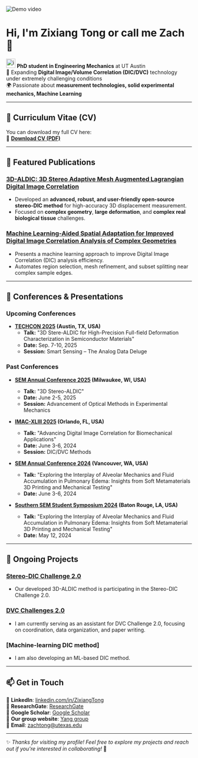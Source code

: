 ![Demo video](images/stereo-ALDIC_demo.gif)


# Hi, I'm Zixiang Tong or call me Zach 👋

<img src="https://github.com/user-attachments/assets/02fbd54a-eaba-4830-97dd-7ae7f683a5d2" alt="image description" width="25" /> **PhD student in Engineering Mechanics** at UT Austin  <br>
🧪 Expanding **Digital Image/Volume Correlation (DIC/DVC)** technology under extremely challenging conditions  
🌍 Passionate about **measurement technologies, solid experimental mechanics, Machine Learning**   

---

## 📄 Curriculum Vitae (CV)
You can download my full CV here:  
📌 [**Download CV (PDF)**](https://github.com/zachtong/zachtong/blob/main/CV_ZixiangTong.pdf)

---

## 🚀 Featured Publications

### [3D-ALDIC: 3D Stereo Adaptive Mesh Augmented Lagrangian Digital Image Correlation](https://www.researchsquare.com/article/rs-5507109/v1)
- Developed an **advanced, robust, and user-friendly open-source stereo-DIC method** for high-accuracy 3D displacement measurement.  
- Focused on **complex geometry**, **large deformation**, and **complex real biological tissue** challenges.

### [Machine Learning-Aided Spatial Adaptation for Improved Digital Image Correlation Analysis of Complex Geometries](https://www.researchsquare.com/article/rs-5566473/v1)
- Presents a machine learning approach to improve Digital Image Correlation (DIC) analysis efficiency.
- Automates region selection, mesh refinement, and subset splitting near complex sample edges.

---

## 🎤 Conferences & Presentations

### **Upcoming Conferences**
- **[TECHCON 2025](https://www.src.org/calendar/e007206/) (Austin, TX, USA)**
  - **Talk:** "3D Stere-ALDIC for High-Precision Full-field Deformation Characterization in Semiconductor Materials"  
  - **Date:** Sep. 7-10, 2025  
  - **Session:** Smart Sensing – The Analog Data Deluge
  
### **Past Conferences**
- **[SEM Annual Conference 2025](https://sem.org/annual) (Milwaukee, WI, USA)**
  - **Talk:** "3D Stereo-ALDIC"  
  - **Date:** June 2-5, 2025  
  - **Session:** Advancement of Optical Methods in Experimental Mechanics
  
- **[IMAC-XLIII 2025](https://sem.org/imac) (Orlando, FL, USA)**
  - **Talk:** "Advancing Digital Image Correlation for Biomechanical Applications"  
  - **Date:** June 3-6, 2024  
  - **Session:** DIC/DVC Methods
    
- **[SEM Annual Conference 2024](https://sem.org/ev_calendar_day.asp?date=2024-06-06&eventid=37) (Vancouver, WA, USA)**
  - **Talk:** "Exploring the Interplay of Alveolar Mechanics and Fluid Accumulation in Pulmonary Edema: Insights from Soft Metamaterials 3D Printing and Mechanical Testing"  
  - **Date:** June 3-6, 2024  

- **[Southern SEM Student Symposium 2024](https://sem.org/annual) (Baton Rouge, LA, USA)**
  - **Talk:** "Exploring the Interplay of Alveolar Mechanics and Fluid Accumulation in Pulmonary Edema: Insights from Soft Metamaterial 3D Printing and Mechanical Testing"  
  - **Date:** May 12, 2024  

---

## 🚀 Ongoing Projects

### [Stereo-DIC Challenge 2.0](https://idics.org/challenge/)
- Our developed 3D-ALDIC method is participating in the Stereo-DIC Challenge 2.0.

### [DVC Challenges 2.0](https://idics.org/challenge/)
- I am currently serving as an assistant for DVC Challenge 2.0, focusing on coordination, data organization, and paper writing.

### [Machine-learning DIC method]
- I am also developing an ML-based DIC method.
  
---

## 📫 Get in Touch

📌 **LinkedIn**: [linkedin.com/in/ZixiangTong](https://www.linkedin.com/in/zixiang-tong-0606ba29a/)  
📌 **ResearchGate**: [ResearchGate](https://www.researchgate.net/profile/Zixiang-Tong)  
📌 **Google Scholar**: [Google Scholar](https://scholar.google.com/citations?user=6xlr4lsAAAAJ&hl=zh-CN&authuser=1)  
📌 **Our group website**: [Yang group](https://sites.utexas.edu/yang/)  
📌 **Email**: zachtong@utexas.edu  

---

✨ *Thanks for visiting my profile! Feel free to explore my projects and reach out if you're interested in collaborating!* 🚀

